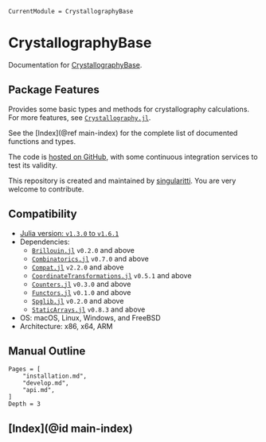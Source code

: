 ```@meta
CurrentModule = CrystallographyBase
```

# CrystallographyBase

Documentation for [CrystallographyBase](https://github.com/MineralsCloud/CrystallographyBase.jl).

## Package Features

Provides some basic types and methods for crystallography calculations.
For more features, see [`Crystallography.jl`](https://github.com/MineralsCloud/Crystallography.jl).

See the [Index](@ref main-index) for the complete list of documented functions
and types.

The code is [hosted on GitHub](https://github.com/MineralsCloud/CrystallographyBase.jl),
with some continuous integration services to test its validity.

This repository is created and maintained by [singularitti](https://github.com/singularitti).
You are very welcome to contribute.

## Compatibility

- [Julia version: `v1.3.0` to `v1.6.1`](https://julialang.org/downloads/)
- Dependencies:
  - [`Brillouin.jl`](https://github.com/thchr/Brillouin.jl) `v0.2.0` and above
  - [`Combinatorics.jl`](https://github.com/JuliaMath/Combinatorics.jl) `v0.7.0` and above
  - [`Compat.jl`](https://github.com/JuliaLang/Compat.jl) `v2.2.0` and above
  - [`CoordinateTransformations.jl`](https://github.com/JuliaGeometry/CoordinateTransformations.jl) `v0.5.1` and above
  - [`Counters.jl`](https://github.com/scheinerman/Counters.jl) `v0.3.0` and above
  - [`Functors.jl`](https://github.com/FluxML/Functors.jl) `v0.1.0` and above
  - [`Spglib.jl`](https://github.com/singularitti/Spglib.jl) `v0.2.0` and above
  - [`StaticArrays.jl`](https://github.com/JuliaArrays/StaticArrays.jl) `v0.8.3` and above
- OS: macOS, Linux, Windows, and FreeBSD
- Architecture: x86, x64, ARM

## Manual Outline

```@contents
Pages = [
    "installation.md",
    "develop.md",
    "api.md",
]
Depth = 3
```

## [Index](@id main-index)

```@index
```
